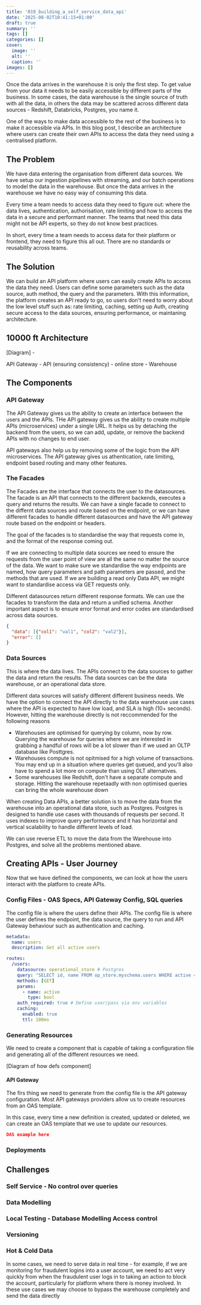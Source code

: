 ```yaml
---
title: '019_building_a_self_service_data_api'
date: '2025-08-02T10:41:15+01:00'
draft: true 
summary: ''
tags: []
categories: []
cover:
  image: ''
  alt: ''
  caption: ''
images: []
---
```


Once the data arrives in the warehouse it is only the first step. To get value from your data it needs to be easily accessible by different parts of the business. In some cases, the data warehouse is the single source of truth with all the data, in others the data may be scattered across different data sources - Redshift, Databricks, Postgres, you name it. 

One of the ways to make data accessible to the rest of the business is to make it accessible via APIs. In this blog post, I describe an architecture where users can create their own APIs to access the data they need using a centralised platform.

## The Problem

We have data entering the organisation from different data sources. We have setup our ingestion pipelines with streaming, and our batch operations to model the data in the warehouse. But once the data arrives in the warehouse we have no easy way of consuming this data.

Every time a team needs to access data they need to figure out: where the data lives, authentication, authorisation, rate limiting and how to access the data in a secure and performant manner. The teams that need this data might not be API experts, so they do not know best practices. 

In short, every time a team needs to access data for their platform or frontend, they need to figure this all out. There are no standards or reusability across teams.

## The Solution

We can build an API platform where users can easily create APIs to access the data they need. Users can define some parameters such as the data source, auth method, the query and the parameters. With this information, the platform creates an API ready to go, so users don't need to worry about the low level stuff such as: rate limiting, caching, setting up Auth, creating secure access to the data sources, ensuring performance, or maintaning architecture.


## 10000 ft Architecture

[Diagram] - 

API Gateway - API (ensuring consistency) - online store - Warehouse


## The Components

### API Gateway

The API Gateway gives us the ability to create an interface between the users and the APIs. THe API gateway gives us the ability to create multiple APIs (microservices) under a single URL. It helps us by detaching the backend from the users, so we can add, update, or remove the backend APIs with no changes to end user.

API gateways also help us by removing some of the logic from the API microservices. The API gateway gives us athentication, rate limiting, endpoint based routing and many other features.

### The Facades

The Facades are the interface that connects the user to the datasources. The facade is an API that connects to the different backends, executes a query and returns the results. We can have a single facade to connect to the differnt data sources and route based on the endpoint, or we can have different facades to handle different datasources and have the API gateway route based on the endpoint or headers.

The goal of the facades is to standardise the way that requests come in, and the format of the response coming out.

If we are connecting to multiple data sources we need to ensure the requests from the user point of view are all the same no matter the source of the data. We want to make sure we standardise the way endpoints are named, how query parameters and path parameters are passed, and the methods that are used. If we are building a read only Data API, we might want to standardise access via GET requests only.

Different datasources return different response formats. We can use the facades to transform the data and return a unified schema. Another important aspect is to ensure error format and error codes are standardised across data sources.

```json
{
  "data": [{"col1": "val1", "col2": "val2"}],
  "error": []
}

```

### Data Sources

This is where the data lives. The APIs connect to the data sources to gather the data and return the results. The data sources can be the data warehouse, or an operational data store.

Different data sources will satisfy different different business needs. We have the option to connect the API directly to the data warehouse use cases where the API is expected to have low load, and SLA is high (10+ seconds). However, hitting the warehouse directly is not reccommended for the following reasons
- Warehouses are optimised for querying by column, now by row. Querying the warehouse for queries where we are interested in grabbing a handful of rows will be a lot slower than if we used an OLTP database like Posttgres.
- Warehouses compute is not opitmised for a high volume of transactions. You may end up in a situation where queries get queued, and you'll also have to spend a lot more on compute than using OLT alternatives.
- Some warehouses like Redshift, don't have a separate compute and storage. Hitting the warehouse repetaadly with non optimised queries can bring the whole warehouse down

When creating Data APIs, a better solution is to move the data from the warehouse into an operational data store, such as Postgres. Postgres is designed to handle use cases with thousands of requests per second. It uses indexes to improve query performance and it has horizontal and vertical scalability to handle different levels of load.

We can use reverse ETL to move the data from the Warehouse into Postgres, and solve all the problems mentioned abave.

## Creating APIs - User Journey

Now that we have defined the components, we can look at how the users interact with the platform to create APIs.

### Config Files - OAS Specs, API Gateway Config, SQL queries

The config file is where the users define their APIs. The config file is where the user defines the endpoint, the data source, the query to run and API Gateway behaviour such as authentication and caching.


```yaml
metadata:
  name: users
  description: Get all active users

routes:
  /users:
    datasource: operational_store # Postgres
    query: "SELECT id, name FROM op_store.myschema.users WHERE active = :active"
    methods: [GET]
    params:
      - name: active
        type: bool
    auth_required: true # Define user/pass via env variables
    caching:
      enabled: true
      ttl: 100ms


```

### Generating Resources

We need to create a component that is capable of taking a configuration file and generating all of the different resources we need.


[Diagram of how defs component]

#### API Gateway

The firs thing we need to generate from the config file is the API gateway configuration. Most API gateways providers allow us to create resources from an OAS template. 

In this case, every time a new definition is created, updated or deleted, we can create an OAS template that we use to update our resources.


```json
OAS example here
```


### Deployments 


## Challenges

### Self Service - No control over queries


### Data Modelling


### Local Testing - Database Modelling Access control


### Versioning


### Hot & Cold Data

In some cases, we need to serve data in real time - for example, if we are monitoring for fraudulent logins into a user account, we need to act very quickly from when the fraudulent user logs in to taking an action to block the account, particularly for platform where there is money involved. In these use cases we may choose to bypass the warehouse completely and send the data directly 
